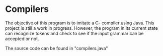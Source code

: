 # Compilers

The objective of this program is to imitate a C- compiler using Java. This project is still a work in progress. However, the program in its current state can recognize tokens and check to see if the input grammar can be accepted or not.

The source code can be found in "compilers.java"
